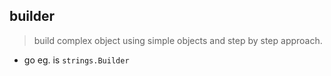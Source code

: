 ## builder

>build complex object using simple objects and step by step approach.

- go eg. is `strings.Builder`
